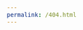 ```yaml
---
permalink: /404.html
---
```

<!DOCTYPE html>
<html>
<head>
  <link rel="icon" type="image/png" sizes="512x512" href="favicon.png">
<meta name="viewport" content="width=device-width, initial-scale=1.0">
<title>Index</title> </header>
<style>
a:link, a:visited {color: rgb(0,0,0); text-decoration: none;}
img {object-fit: contain; width: 100%;}
hr {margin:auto; border:0; padding:0; border-style: solid; border-width: 1px; color: rgb(215,215,215);}
body {display: block; border: 0; padding: 0; margin: auto; max-width: 5in; font-size: 1rem; font-weight: normal; Font-Family:serif;}   
h1 {display: block; border: 0; padding: 1rem 0rem 1rem 0rem; margin: 0; font-size: 1.1rem; font-weight: normal; text-align:center;}
</style>
  
<body>
</body>
</html>

